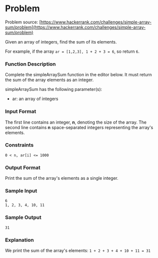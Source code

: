 # Problem

Problem source: [https://www.hackerrank.com/challenges/simple-array-sum/problem](https://www.hackerrank.com/challenges/simple-array-sum/problem)

Given an array of integers, find the sum of its elements.

For example, if the array `ar = [1,2,3], 1 + 2 + 3 = 6`, so return `6`.

### Function Description

Complete the simpleArraySum function in the editor below. It must return the sum of the array elements as an integer.

simpleArraySum has the following parameter(s):
* ar: an array of integers

### Input Format

The first line contains an integer, **n**, denoting the size of the array.
The second line contains **n** space-separated integers representing the array's elements.

### Constraints
`0 < n, ar[i] <= 1000`

### Output Format

Print the sum of the array's elements as a single integer.

### Sample Input
`6` <br />
`1, 2, 3, 4, 10, 11` 

### Sample Output
`31`

### Explanation

We print the sum of the array's elements: `1 + 2 + 3 + 4 + 10 + 11 = 31`